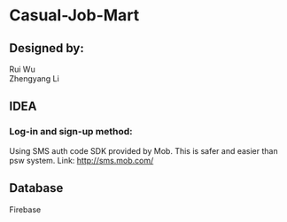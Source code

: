 # Casual-Job-Mart
## Designed by: 
Rui Wu <br />
Zhengyang Li

## IDEA
### Log-in and sign-up method:
Using SMS auth code SDK provided by Mob. This is safer and easier than psw system.
Link: http://sms.mob.com/

## Database
Firebase
